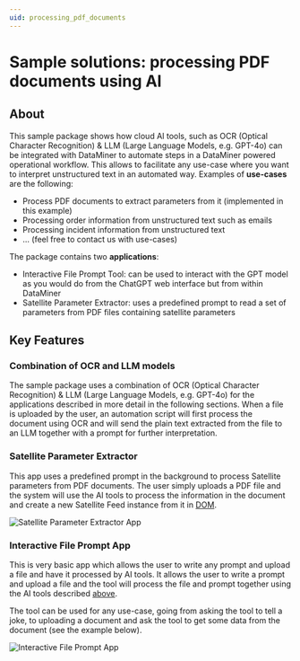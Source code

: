 ```yaml
---
uid: processing_pdf_documents
---
```


# Sample solutions: processing PDF documents using AI

## About

This sample package shows how cloud AI tools, such as OCR (Optical Character Recognition) & LLM (Large Language Models, e.g. GPT-4o) can be integrated with DataMiner to automate steps in a DataMiner powered operational workflow. This allows to facilitate any use-case where you want to interpret unstructured text in an automated way. Examples of **use-cases** are the following:

- Process PDF documents to extract parameters from it (implemented in this example)
- Processing order information from unstructured text such as emails
- Processing incident information from unstructured text
- ... (feel free to contact us with use-cases)

The package contains two **applications**:

- Interactive File Prompt Tool: can be used to interact with the GPT model as you would do from the ChatGPT web interface but from within DataMiner
- Satellite Parameter Extractor: uses a predefined prompt to read a set of parameters from PDF files containing satellite parameters

## Key Features

### Combination of OCR and LLM models

The sample package uses a combination of OCR (Optical Character Recognition) & LLM (Large Language Models, e.g. GPT-4o) for the applications described in more detail in the following sections. When a file is uploaded by the user, an automation script will first process the document using OCR and will send the plain text extracted from the file to an LLM together with a prompt for further interpretation.

### Satellite Parameter Extractor

This app uses a predefined prompt in the background to process Satellite parameters from PDF documents. The user simply uploads a PDF file and the system will use the AI tools to process the information in the document and create a new Satellite Feed instance from it in [DOM](https://docs.dataminer.services/solutions/Advanced_Modules/DOM/DOM.html?q=dataminer%20object%20mo).

 ![Satellite Parameter Extractor App](~/dataminer/images/pdf_processing_AI_Satellite_Feed_Ingest.png)

### Interactive File Prompt App

This is very basic app which allows the user to write any prompt and upload a file and have it processed by AI tools. It allows the user to write a prompt and upload a file and the tool will process the file and prompt together using the AI tools described [above](#combination-of-ocr-and-llm-models).

The tool can be used for any use-case, going from asking the tool to tell a joke, to uploading a document and ask the tool to get some data from the document (see the example below).

 ![Interactive File Prompt App](~/dataminer/images/pdf_processing_interactive_prompt_tool_prompt.png)
